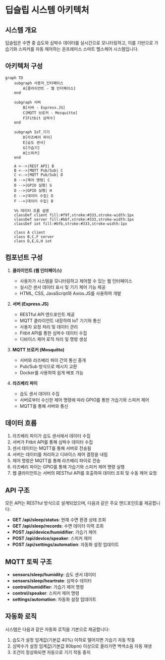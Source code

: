 # 딥슬립 시스템 아키텍처

## 시스템 개요

딥슬립은 수면 중 습도와 심박수 데이터를 실시간으로 모니터링하고, 이를 기반으로 가습기와 스피커를 자동 제어하는 온프레미스 스마트 헬스케어 시스템입니다.

## 아키텍처 구성

```mermaid
graph TD
    subgraph 사용자_인터페이스
        A[클라이언트 - 웹 인터페이스]
    end

    subgraph 서버
        B[서버 - Express.JS]
        C[MQTT 브로커 - Mosquitto]
        F[Fitbit 심박수]
    end

    subgraph IoT_기기
        D[라즈베리 파이]
        E[습도 센서]
        G[가습기]
        H[스피커]
    end

    A <-->|REST API| B
    B <-->|MQTT Pub/Sub| C
    C <-->|MQTT Pub/Sub| D
    B -->|제어 명령| C
    D -->|GPIO 실행| G
    D -->|GPIO 실행| H
    E -->|데이터 수집| D
    F -->|데이터 수집| B

    %% 데이터 흐름 설명
    classDef client fill:#f9f,stroke:#333,stroke-width:1px
    classDef server fill:#bbf,stroke:#333,stroke-width:1px
    classDef iot fill:#bfb,stroke:#333,stroke-width:1px

    class A client
    class B,C,F server
    class D,E,G,H iot
```

## 컴포넌트 구성

1. **클라이언트 (웹 인터페이스)**

   - 사용자가 시스템을 모니터링하고 제어할 수 있는 웹 인터페이스
   - 실시간 센서 데이터 표시 및 기기 제어 기능 제공
   - HTML, CSS, JavaScript와 Axios.JS를 사용하여 개발

2. **서버 (Express.JS)**

   - RESTful API 엔드포인트 제공
   - MQTT 클라이언트 내장하여 IoT 기기와 통신
   - 사용자 요청 처리 및 데이터 관리
   - Fitbit API를 통한 심박수 데이터 수집
   - 디바이스 제어 로직 처리 및 명령 생성

3. **MQTT 브로커 (Mosquitto)**

   - 서버와 라즈베리 파이 간의 통신 중개
   - Pub/Sub 방식으로 메시지 교환
   - Docker를 사용하여 쉽게 배포 가능

4. **라즈베리 파이**
   - 습도 센서 데이터 수집
   - 서버로부터 수신한 제어 명령에 따라 GPIO를 통한 가습기와 스피커 제어
   - MQTT를 통해 서버와 통신

## 데이터 흐름

1. 라즈베리 파이가 습도 센서에서 데이터 수집
2. 서버가 Fitbit API를 통해 심박수 데이터 수집
3. 센서 데이터는 MQTT를 통해 서버로 전송됨
4. 서버는 데이터를 처리하고 디바이스 제어 결정을 내림
5. 제어 명령은 MQTT를 통해 라즈베리 파이로 전송
6. 라즈베리 파이는 GPIO를 통해 가습기와 스피커 제어 명령 실행
7. 웹 클라이언트는 서버의 RESTful API를 호출하여 데이터 조회 및 수동 제어 요청

## API 구조

모든 API는 RESTful 방식으로 설계되었으며, 다음과 같은 주요 엔드포인트를 제공합니다:

- **GET /api/sleep/status**: 현재 수면 환경 상태 조회
- **GET /api/sleep/records**: 수면 데이터 이력 조회
- **POST /api/device/humidifier**: 가습기 제어
- **POST /api/device/speaker**: 스피커 제어
- **POST /api/settings/automation**: 자동화 설정 업데이트

## MQTT 토픽 구조

- **sensors/sleep/humidity**: 습도 센서 데이터
- **sensors/sleep/heartrate**: 심박수 데이터
- **control/humidifier**: 가습기 제어 명령
- **control/speaker**: 스피커 제어 명령
- **settings/automation**: 자동화 설정 업데이트

## 자동화 로직

시스템은 다음과 같은 자동화 로직을 기본으로 제공합니다:

1. 습도가 설정 임계값(기본값 40%) 이하로 떨어지면 가습기 자동 작동
2. 심박수가 설정 임계값(기본값 80bpm) 이상으로 올라가면 백색소음 자동 재생
3. 조건이 정상화되면 자동으로 기기 작동 중지
